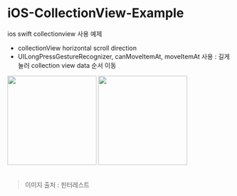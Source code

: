 # iOS-CollectionView-Example
ios swift collectionview 사용 예제

- collectionView horizontal scroll direction   
- UILongPressGestureRecognizer, canMoveItemAt, moveItemAt 사용 : 길게 눌러 collection view data 순서 이동

<div>
<img src="https://user-images.githubusercontent.com/41771874/109388322-b4556180-7949-11eb-83ba-452ecac1d389.gif" width=200>&nbsp<img src="https://user-images.githubusercontent.com/41771874/109388676-ecf63a80-794b-11eb-8f4b-b8be28726173.gif" width=200>
</div>   
         
<br/>  


     
      

> 이미지 출처 : 핀터레스트
